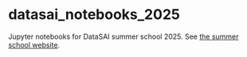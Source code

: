 # datasai_notebooks_2025

Jupyter notebooks for DataSAI summer school 2025. See [the summer school website](https://github.io/datasai-caltech/2025/).
